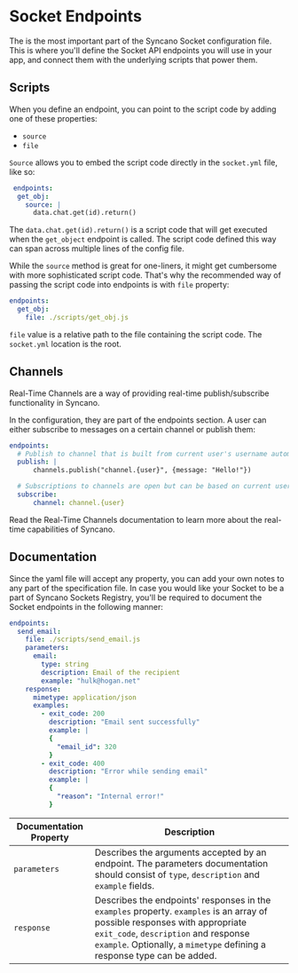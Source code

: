 # Socket Endpoints
The is the most important part of the Syncano Socket configuration file. This is where you'll define the Socket API endpoints you will use in your app, and connect them with the underlying scripts that power them.

## Scripts

When you define an endpoint, you can point to the script code by adding one of these properties:
- `source`
- `file`

`Source` allows you to embed the script code directly in the `socket.yml` file, like so:

```yaml
 endpoints:
  get_obj:
    source: |
      data.chat.get(id).return()
```

The `data.chat.get(id).return()` is a script code that will get executed when the `get_object` endpoint is called. The script code defined this way can span across multiple lines of the config file.

While the `source` method is great for one-liners, it might get cumbersome with more sophisticated script code. That's why the recommended way of passing the script code into endpoints is with `file` property:

```yaml
endpoints:
  get_obj:
    file: ./scripts/get_obj.js
```

`file` value is a relative path to the file containing the script code. The `socket.yml` location is the root.

## Channels

Real-Time Channels are a way of providing real-time publish/subscribe functionality in Syncano.

In the configuration, they are part of the endpoints section. A user can either subscribe to messages on a certain channel or publish them:

```yaml
endpoints:
  # Publish to channel that is built from current user's username automatically by library.
  publish: |
      channels.publish("channel.{user}", {message: "Hello!"})

  # Subscriptions to channels are open but can be based on current user (like in this example).
  subscribe:
      channel: channel.{user}
```

Read the Real-Time Channels documentation to learn more about the real-time capabilities of Syncano.

## Documentation
Since the yaml file will accept any property, you can add your own notes to any part of the specification file. In case you would like your Socket to be a part of Syncano Sockets Registry, you'll be required to document the Socket endpoints in the following manner:

```yaml
endpoints:
  send_email:
    file: ./scripts/send_email.js
    parameters:
      email:
        type: string
        description: Email of the recipient
        example: "hulk@hogan.net"
    response:
      mimetype: application/json
      examples:
        - exit_code: 200
          description: "Email sent successfully"
          example: |
          {
            "email_id": 320
          }
        - exit_code: 400
          description: "Error while sending email"
          example: |
          {
            "reason": "Internal error!"
          }
```

|Documentation Property|Description|
|---|---|
|`parameters`|Describes the arguments accepted by an endpoint. The parameters documentation should consist of `type`, `description` and `example` fields.|
|`response`|Describes the endpoints' responses in the `examples` property. `examples` is an array of possible responses with appropriate `exit_code`, `description` and response `example`. Optionally, a `mimetype` defining a response type can be added.|
